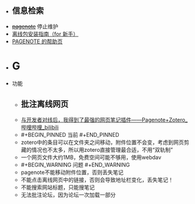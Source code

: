 - ## 信息检索
- ~~[pagenote](https://help.pagenote.cn/)~~ 停止维护
- [离线包安装指南（for 新手）](https://page-note.notion.site/for-b5fe205baff74f14a46614fe2ba29caa)
- [PAGENOTE 的帮助页](https://page-note.notion.site/page-note/PAGENOTE-cfd9af87021049349e0420bc708c4206)
- # G
- 功能
	- ## 批注离线网页
	- [与开发者对线后，我得到了最强的网页笔记插件——Pagenote+Zotero_哔哩哔哩_bilibili](https://www.bilibili.com/video/BV1rP4y1h7DB?spm_id_from=333.999.0.0)
	- #+BEGIN_PINNED
	  当前
	  #+END_PINNED
	- zotero中的条目可以在文件夹之间移动，附件位置不会变，考虑到网页剪藏的情况也不太多，所以用zotero直接管理最合适，不用“双轨制”
	- 一个网页文件大约1MB，免费空间可能不够用，使用webdav
	- #+BEGIN_WARNING
	  问题
	  #+END_WARNING
	- pagenote不能移动附件位置，否则丢失笔记
	- 不能点击离线网页中的链接，否则会导致地址栏变化，丢失笔记！
	- 不能搜索网站标题，只能搜笔记
	- 无法批注论坛，因为论坛一次加载一部分